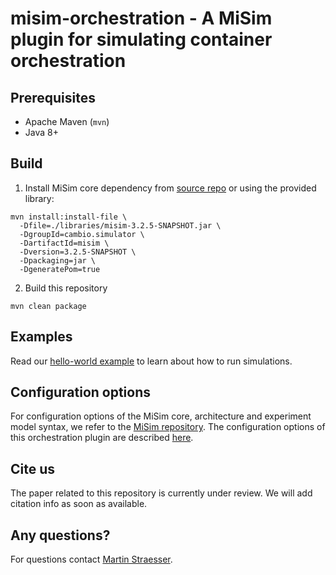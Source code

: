 # misim-orchestration - A MiSim plugin for simulating container orchestration

## Prerequisites

- Apache Maven (`mvn`)
- Java 8+

## Build

1. Install MiSim core dependency from [source repo](https://github.com/Cambio-Project/MiSim) or using the provided library: 

```
mvn install:install-file \
  -Dfile=./libraries/misim-3.2.5-SNAPSHOT.jar \
  -DgroupId=cambio.simulator \
  -DartifactId=misim \
  -Dversion=3.2.5-SNAPSHOT \
  -Dpackaging=jar \
  -DgeneratePom=true
```

2. Build this repository

```
mvn clean package
```

## Examples

Read our [hello-world example](https://github.com/DescartesResearch/misim-orchestration/blob/main/docs/HelloWorldExample.md) to learn about how to run simulations.

## Configuration options

For configuration options of the MiSim core, architecture and experiment model syntax, we refer to the [MiSim repository](https://github.com/Cambio-Project/MiSim).
The configuration options of this orchestration plugin are described [here](https://github.com/DescartesResearch/misim-orchestration/blob/main/docs/ConfigurationOptions.md).

## Cite us

The paper related to this repository is currently under review. We will add citation info as soon as available.

## Any questions?

For questions contact [Martin Straesser](https://se.informatik.uni-wuerzburg.de/software-engineering-group/staff/martin-straesser/).